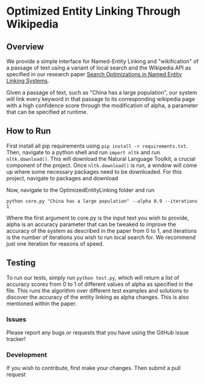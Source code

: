 Optimized Entity Linking Through Wikipedia
========

## Overview
We provide a simple interface for Named-Entity Linking and "wikification" of a passage of text using a variant of local search and the Wikipedia API as specified in our research paper 
[Search Optimizations in Named Entity Linking Systems](https://www.dropbox.com/s/suj1x2y82t2zt56/OptimizedEntityLinking.pdf?dl=0). 

Given a passage of text, such as "China has a large population", our system will link every keyword in that passage to its corresponding wikipedia page with a high confidence score through the modification of alpha, a parameter that can be specified at runtime.

## How to Run 
First install all pip requirements using `pip install -r requirements.txt`. Then, navigate to a python shell and run `import nltk` and run `nltk.download()`. This will download the Natural Language Toolkit, a crucial component of the project. Once `nltk.download()` is run, a window will come up where some necessary packages need to be downloaded. For this project, navigate to packages and download 

Now, navigate to the OptimizedEntityLinking folder and run

`python core.py "China has a large population" --alpha 0.9 --iterations 1` 

Where the first argument to core.py is the input text you wish to provide, alpha is an accuracy parameter that can be tweaked to improve the accuracy of the system as described in the paper from 0 to 1, and iterations is the number of iterations you wish to run local search for. We recommend just one iteration for reasons of speed. 

## Testing
To run our tests, simply run `python test.py`, which will return a list of accuracy scores from 0 to 1 of different values of alpha as specified in the file. This runs the algorithm over different test examples and solutions to discover the accuracy of the entity linking as alpha changes. This is also mentioned within the paper. 

### Issues

Please report any bugs or requests that you have using the GitHub issue tracker!

### Development

If you wish to contribute, first make your changes. Then submit a pull request

